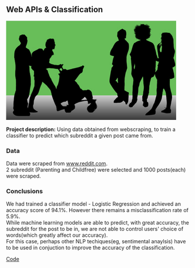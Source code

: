 ## Web APIs & Classification
<img src="images/parent.jpg?raw=true"/>

**Project description:** 
Using data obtained from webscraping, to train a classifier to predict which subreddit a given post came from. 

### Data

Data were scraped from www.reddit.com.
<br>
2 subreddit (Parenting and Childfree) were selected and 1000 posts(each) were scraped.

### Conclusions

We had trained a classifier model - Logistic Regression and achieved an accuracy score of 94.1%. However there remains a misclassification rate of 5.9%.
<br>
While machine learning models are able to predict, with great accuracy, the subreddit for the post to be in, we are not able to control users' choice of words(which greatly affect our accuracy).
<br>
For this case, perhaps other NLP techiques(eg, sentimental anaylsis) have to be used in conjuction to improve the accuracy of the classification.


[Code](https://github.com/tayjx1987/Project-3)
